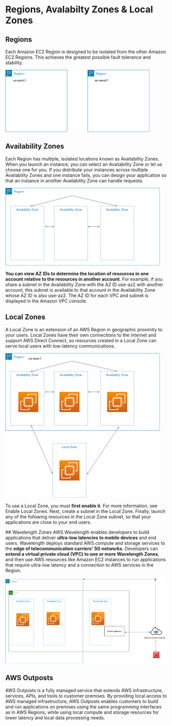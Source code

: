# Regions, Avalabilty Zones & Local Zones
## Regions

Each Amazon EC2 Region is designed to be isolated from the other Amazon EC2 Regions. This achieves the greatest possible fault tolerance and stability.

![regions](aws-region.png)

## Availability Zones

Each Region has multiple, isolated locations known as Availability Zones. When you launch an instance, you can select an Availability Zone or let us choose one for you. If you distribute your instances across multiple Availability Zones and one instance fails, you can design your application so that an instance in another Availability Zone can handle requests.

![AZ](aws-az.png)

**You can view AZ IDs to determine the location of resources in one account relative to the resources in another account**. For example, if you share a subnet in the Availability Zone with the AZ ID use-az2 with another account, this subnet is available to that account in the Availability Zone whose AZ ID is also use-az2. The AZ ID for each VPC and subnet is displayed in the Amazon VPC console.

## Local Zones
A Local Zone is an extension of an AWS Region in geographic proximity to your users. Local Zones have their own connections to the internet and support AWS Direct Connect, so resources created in a Local Zone can serve local users with low-latency communications. 

![Local Zone](aws-lz.png)

To use a Local Zone, you must **first enable it**. For more information, see Enable Local Zones. Next, create a subnet in the Local Zone. Finally, launch any of the following resources in the Local Zone subnet, so that your applications are close to your end users.

## Wavelength Zones
AWS Wavelength enables developers to build applications that deliver **ultra-low latencies to mobile devices** and end users. Wavelength deploys standard AWS compute and storage services to the **edge of telecommunication carriers' 5G networks**. Developers can **extend a virtual private cloud (VPC) to one or more Wavelength Zones**, and then use AWS resources like Amazon EC2 instances to run applications that require ultra-low latency and a connection to AWS services in the Region.

![Wavelength Zone](aws-wz.png)

## AWS Outposts
AWS Outposts is a fully managed service that extends AWS infrastructure, services, APIs, and tools to customer premises. By providing local access to AWS managed infrastructure, AWS Outposts enables customers to build and run applications on premises using the same programming interfaces as in AWS Regions, while using local compute and storage resources for lower latency and local data processing needs.